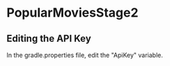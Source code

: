 # PopularMoviesStage2
## Editing the API Key
In the gradle.properties file, edit the "ApiKey" variable.
